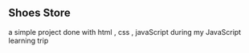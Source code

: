 ## Shoes Store
a simple project done with html , css , javaScript during my JavaScript learning trip
